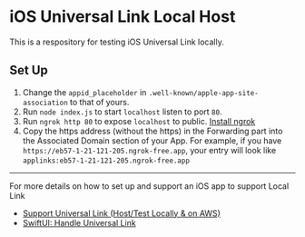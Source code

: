 # iOS Universal Link Local Host
This is a respository for testing iOS Universal Link locally.

## Set Up
1. Change the `appid_placeholder` in `.well-known/apple-app-site-association` to that of yours. 
2. Run `node index.js` to start `localhost` listen to port `80`. 
3. Run `ngrok http 80` to expose `localhost` to public. [Install ngrok](https://ngrok.com/download)
4. Copy the https address (without the https) in the Forwarding part into the Associated Domain section of your App. For example, if you have `https://eb57-1-21-121-205.ngrok-free.app`, your entry will look like `applinks:eb57-1-21-121-205.ngrok-free.app`

---

For more details on how to set up and support an iOS app to support Local Link
- [Support Universal Link (Host/Test Locally & on AWS)](https://blog.stackademic.com/swift-ios-support-universal-link-host-test-locally-on-aws-2620804062ad)
- [SwiftUI: Handle Universal Link]()



